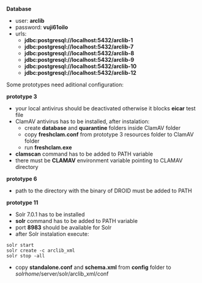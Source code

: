 **Database**
* user: **arclib**
* password: **vuji61oilo**
* urls:
  * **jdbc:postgresql://localhost:5432/arclib-1**
  * **jdbc:postgresql://localhost:5432/arclib-7**
  * **jdbc:postgresql://localhost:5432/arclib-8**
  * **jdbc:postgresql://localhost:5432/arclib-9**
  * **jdbc:postgresql://localhost:5432/arclib-10**
  * **jdbc:postgresql://localhost:5432/arclib-12**

Some prototypes need aditional configuration:

**prototype 3**

* your local antivirus should be deactivated otherwise it blocks **eicar** test file
* ClamAV antivirus has to be installed, after instalation:
  * create **database** and **quarantine** folders inside ClamAV folder
  * copy **freshclam.conf** from prototype 3 resources folder to ClamAV folder
  * run **freshclam.exe**
* **clamscan** command has to be added to PATH variable
* there must be **CLAMAV** environment variable pointing to CLAMAV directory

**prototype 6**

* path to the directory with the binary of DROID must be added to PATH

**prototype 11**

* Solr 7.0.1 has to be installed
* **solr** command has to be added to PATH variable
* port **8983** should be available for Solr
* after Solr instalation execute:
```
solr start
solr create -c arclib_xml
solr stop -all
```
* copy **standalone.conf** and **schema.xml** from **config** folder to *solrhome*/server/solr/arclib_xml/conf
